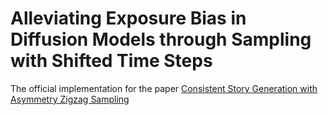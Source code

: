 # Alleviating Exposure Bias in Diffusion Models through Sampling with Shifted Time Steps   
The official implementation for the paper [Consistent Story Generation with Asymmetry Zigzag Sampling](https://arxiv.org/pdf/2506.09612.pdf)
